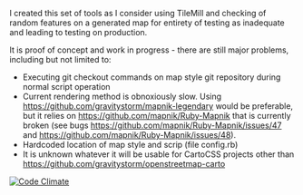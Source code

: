 I created this set of tools as I consider using TileMill and checking of random features on a generated map for entirety of testing as inadequate and leading to testing on production.

It is proof of concept and work in progress - there are still major problems, including but not limited to:
* Executing git checkout commands on map style git repository during normal script operation
* Current rendering method is obnoxiously slow. Using https://github.com/gravitystorm/mapnik-legendary would be preferable, but it relies on https://github.com/mapnik/Ruby-Mapnik that is currently broken (see bugs https://github.com/mapnik/Ruby-Mapnik/issues/47 and https://github.com/mapnik/Ruby-Mapnik/issues/48).
* Hardcoded location of map style and scrip (file config.rb)
* It is unknown whatever it will be usable for CartoCSS projects other than https://github.com/gravitystorm/openstreetmap-carto

[![Code Climate](https://codeclimate.com/github/mkoniecz/CartoCSSHelper/badges/gpa.svg)](https://codeclimate.com/github/mkoniecz/CartoCSSHelper)